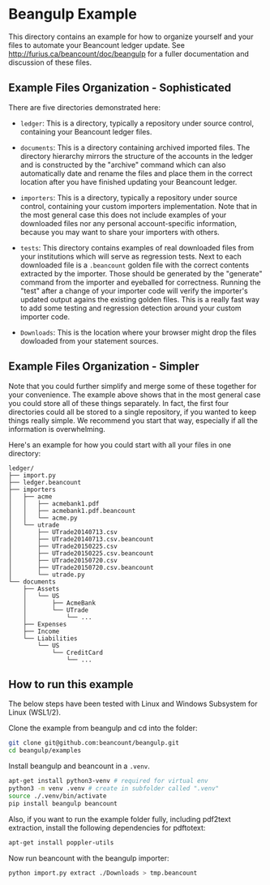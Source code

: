 # Beangulp Example

This directory contains an example for how to organize yourself and your files
to automate your Beancount ledger update. See
http://furius.ca/beancount/doc/beangulp for a fuller documentation and
discussion of these files.

## Example Files Organization - Sophisticated

There are five directories demonstrated here:

* `ledger`: This is a directory, typically a repository under source
  control, containing your Beancount ledger files.

* `documents`: This is a directory containing archived imported files.
  The directory hierarchy mirrors the structure of the accounts in the
  ledger and is constructed by the "archive" command which can also
  automatically date and rename the files and place them in the
  correct location after you have finished updating your Beancount
  ledger.

* `importers`: This is a directory, typically a repository under
  source control, containing your custom importers implementation.
  Note that in the most general case this does not include examples of
  your downloaded files nor any personal account-specific information,
  because you may want to share your importers with others.

* `tests`: This directory contains examples of real downloaded files
  from your institutions which will serve as regression tests.  Next
  to each downloaded file is a `.beancount` golden file with the
  correct contents extracted by the importer.  Those should be
  generated by the "generate" command from the importer and eyeballed
  for correctness.  Running the "test" after a change of your importer
  code will verify the importer's updated output agains the existing
  golden files.  This is a really fast way to add some testing and
  regression detection around your custom importer code.

* `Downloads`: This is the location where your browser might drop the
  files dowloaded from your statement sources.


## Example Files Organization - Simpler

Note that you could further simplify and merge some of these together for your
convenience. The example above shows that in the most general case you could
store all of these things separately. In fact, the first four directories could
all be stored to a single repository, if you wanted to keep things really
simple. We recommend you start that way, especially if all the information is
overwhelming.

Here's an example for how you could start with all your files in one directory:

    ledger/
    ├── import.py
    ├── ledger.beancount
    ├── importers
    │   ├── acme
    │   │   ├── acmebank1.pdf
    │   │   ├── acmebank1.pdf.beancount
    │   │   └── acme.py
    │   └── utrade
    │       ├── UTrade20140713.csv
    │       ├── UTrade20140713.csv.beancount
    │       ├── UTrade20150225.csv
    │       ├── UTrade20150225.csv.beancount
    │       ├── UTrade20150720.csv
    │       ├── UTrade20150720.csv.beancount
    │       └── utrade.py
    └── documents
        ├── Assets
        │   └── US
        │       ├── AcmeBank
        │       └── UTrade
        │           └── ...
        ├── Expenses
        ├── Income
        └── Liabilities
            └── US
                └── CreditCard
                    └── ...

## How to run this example

The below steps have been tested with Linux and Windows Subsystem for Linux (WSL1/2).

Clone the example from beangulp and cd into the folder:

```bash
git clone git@github.com:beancount/beangulp.git
cd beangulp/examples
```

Install beangulp and beancount in a `.venv`.

```bash
apt-get install python3-venv # required for virtual env
python3 -m venv .venv # create in subfolder called ".venv"
source ./.venv/bin/activate
pip install beangulp beancount
```

Also, if you want to run the example folder fully, including pdf2text extraction, 
install the following dependencies for pdftotext:

```bash
apt-get install poppler-utils
```

Now run beancount with the beangulp importer:

```bash
python import.py extract ./Downloads > tmp.beancount
```
